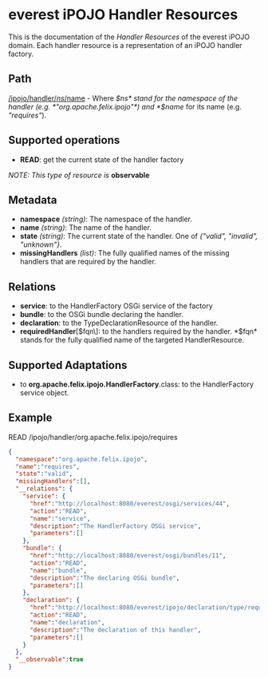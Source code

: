 everest iPOJO Handler Resources
================================

This is the documentation of the *Handler Resources* of the everest iPOJO domain. Each handler resource is a representation of an iPOJO handler factory.

## Path
[/ipojo/handler/$ns/$name](ReferenceCard.md "everest iPOJO Reference Card") - Where *$ns* stand for the namespace of the handler (e.g. *"org.apache.felix.ipojo"*) and *$name* for its name (e.g. *"requires"*).

## Supported operations
- **READ**: get the current state of the handler factory

*NOTE: This type of resource is* **observable**

## Metadata
- **namespace** *(string)*: The namespace of the handler.
- **name** *(string)*: The name of the handler.
- **state** *(string)*: The current state of the handler. One of *{"valid", "invalid", "unknown"}*.
- **missingHandlers** *(list<string>)*: The fully qualified names of the missing handlers that are required by the handler.

## Relations
- **service**: to the HandlerFactory OSGi service of the factory
- **bundle**: to the OSGi bundle declaring the handler.
- **declaration**: to the TypeDeclarationResource of the handler.
- **requiredHandler**\[$fqn\]: to the handlers required by the handler. *$fqn* stands for the fully qualified name of the targeted HandlerResource.

## Supported Adaptations
- to **org.apache.felix.ipojo.HandlerFactory**.class: to the HandlerFactory service object.

## Example
READ /ipojo/handler/org.apache.felix.ipojo/requires
```json
{
  "namespace":"org.apache.felix.ipojo",
  "name":"requires",
  "state":"valid",
  "missingHandlers":[],
  "__relations": {
    "service": {
      "href":"http://localhost:8080/everest/osgi/services/44",
      "action":"READ",
      "name":"service",
      "description":"The HandlerFactory OSGi service",
      "parameters":[]
    },
    "bundle": {
      "href":"http://localhost:8080/everest/osgi/bundles/11",
      "action":"READ",
      "name":"bundle",
      "description":"The declaring OSGi bundle",
      "parameters":[]
    },
    "declaration": {
      "href":"http://localhost:8080/everest/ipojo/declaration/type/requires/null",
      "action":"READ",
      "name":"declaration",
      "description":"The declaration of this handler",
      "parameters":[]
    }
  },
  "__observable":true
}
```
